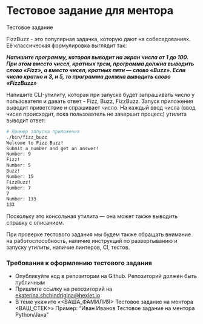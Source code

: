 # Тестовое задание для ментора

Тестовое задание

FizzBuzz - это популярная задачка, которую дают на собеседованиях. Её классическая формулировка выглядит так:

***Напишите программу, которая выводит на экран числа от 1 до 100. При этом вместо чисел, кратных трем, программа должна выводить слово «Fizz», а вместо чисел, кратных пяти — слово «Buzz». Если число кратно и 3, и 5, то программа должна выводить слово «FizzBuzz»***

Напишите CLI-утилиту, которая при запуске будет запрашивать число у пользователя и давать ответ - Fizz, Buzz, FizzBuzz. Запуск приложения выводит приветствие и спрашивает число. На каждый ввод числа (ввод чисел происходит, пока пользователь не завершит процесс) утилита выводит ответ:

```bash
# Пример запуска приложения
./bin/fizz_buzz
Welcome to Fizz Buzz!
Submit a number and get an answer!
Number: 9
Fizz!
Number: 5
Buzz!
Number: 15
FizzBuzz!
Number: 7
7
Number: 133
133
```

Поскольку это консольная утилита — она может также выводить справку с описанием.

При проверке тестового задания мы будем также обращать внимание на работоспособность, наличие инструкций по развертыванию и запуску утилиты, наличие линтеров, CI, тестов.

### Требования к оформлению тестового задания

- Опубликуйте код в репозитории на Github. Репозиторий должен быть публичным
- Пришлите ссылку на репозиторий на [ekaterina.shchindrigina@hexlet.io](mailto:ekaterina.shchindrigina@hexlet.io)
- В теме укажите «<ВАША_ФАМИЛИЯ> Тестовое задание на ментора <ВАШ_СТЕК>» Пример: “Иван Иванов Тестовое задание на ментора Python/Java”
